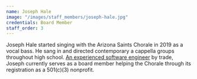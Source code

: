 ```yaml
---
name: Joseph Hale
image: "/images/staff_members/joseph-hale.jpg"
credentials: Board Member
staff_order: 3
---
```


Joseph Hale started singing with the Arizona Saints Chorale in 2019 as a vocal
bass. He sang in and directed contemporary a cappella groups throughout high
school. [An experienced software engineer](https://jhale.dev) by trade, Joseph
currently serves as a board member helping the Chorale through its registration
as a 501(c)(3) nonprofit. 